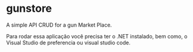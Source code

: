 # gunstore
A simple API CRUD for a gun Market Place.

Para rodar essa aplicação você precisa ter o .NET instalado, bem como, o Visual Studio de preferencia ou visual studio code.
